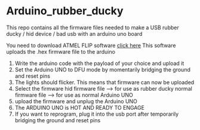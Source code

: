 # Arduino_rubber_ducky
This repo contains all the firmware files needed to make a USB rubber ducky / hid device / bad usb with an arduino uno board


You need to download ATMEL FLIP software [click here](https://www.microchip.com/en-us/development-tool/FLIP)
This software uploads the .hex firmware file to the arduino


1. Write the arduino code with the payload of your choice and upload it
2. Set the Arduino UNO to DFU mode by momentarily bridging the ground and reset pins
3. The lights should flicker. This means that firmware can now be uploaded
4. Select the firmware
    hid firmware file --> for use as rubber ducky
    normal firmware file --> for use as normal Arduino UNO
5. upload the firmware and unplug the Arduino UNO
6. The ARDUINO UNO is HOT AND READY TO ENGAGE
7. If you want to reprogram, plug it into the usb port after temporarily bridging the ground and reset pins
